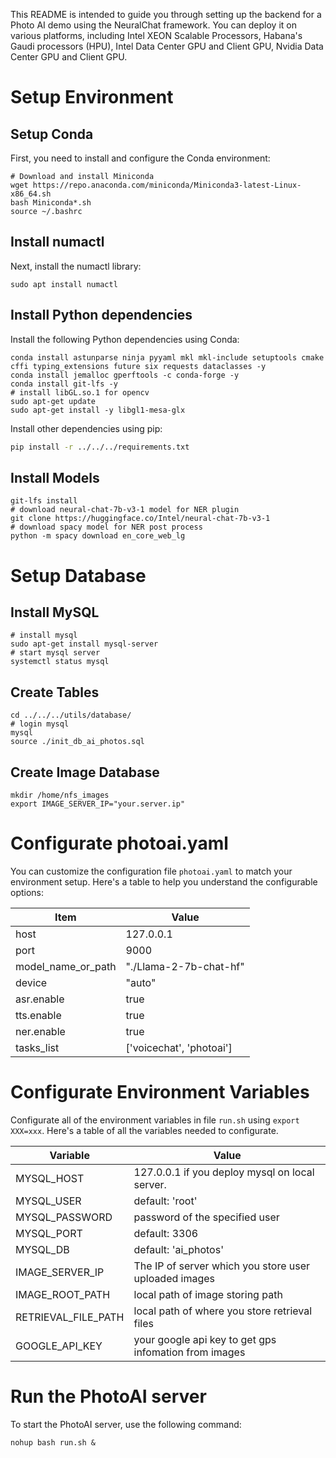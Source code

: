 This README is intended to guide you through setting up the backend for a Photo AI demo using the NeuralChat framework. You can deploy it on various platforms, including Intel XEON Scalable Processors, Habana's Gaudi processors (HPU), Intel Data Center GPU and Client GPU, Nvidia Data Center GPU and Client GPU.


# Setup Environment


## Setup Conda

First, you need to install and configure the Conda environment:

```shell
# Download and install Miniconda
wget https://repo.anaconda.com/miniconda/Miniconda3-latest-Linux-x86_64.sh
bash Miniconda*.sh
source ~/.bashrc
```

## Install numactl

Next, install the numactl library:

```shell
sudo apt install numactl
```

## Install Python dependencies

Install the following Python dependencies using Conda:

```shell
conda install astunparse ninja pyyaml mkl mkl-include setuptools cmake cffi typing_extensions future six requests dataclasses -y
conda install jemalloc gperftools -c conda-forge -y
conda install git-lfs -y
# install libGL.so.1 for opencv
sudo apt-get update
sudo apt-get install -y libgl1-mesa-glx
```

Install other dependencies using pip:

```bash
pip install -r ../../../requirements.txt
```

## Install Models
```shell
git-lfs install
# download neural-chat-7b-v3-1 model for NER plugin
git clone https://huggingface.co/Intel/neural-chat-7b-v3-1
# download spacy model for NER post process
python -m spacy download en_core_web_lg
```


# Setup Database
## Install MySQL
```shell
# install mysql
sudo apt-get install mysql-server
# start mysql server
systemctl status mysql
```

## Create Tables
```shell
cd ../../../utils/database/
# login mysql
mysql
source ./init_db_ai_photos.sql
```

## Create Image Database
```shell
mkdir /home/nfs_images
export IMAGE_SERVER_IP="your.server.ip"
```

# Configurate photoai.yaml

You can customize the configuration file `photoai.yaml` to match your environment setup. Here's a table to help you understand the configurable options:

|  Item               | Value                                  |
| ------------------- | ---------------------------------------|
| host                | 127.0.0.1                              |
| port                | 9000                                   |
| model_name_or_path  | "./Llama-2-7b-chat-hf"        |
| device              | "auto"                                  |
| asr.enable          | true                                   |
| tts.enable          | true                                   |
| ner.enable          | true                                   |
| tasks_list          | ['voicechat', 'photoai']               |


# Configurate Environment Variables

Configurate all of the environment variables in file `run.sh` using `export XXX=xxx`. Here's a table of all the variables needed to configurate.

|  Variable           | Value                                  |
| ------------------- | ---------------------------------------|
| MYSQL_HOST          | 127.0.0.1 if you deploy mysql on local server.  |
| MYSQL_USER          | default: 'root'                                   |
| MYSQL_PASSWORD      | password of the specified user        |
| MYSQL_PORT          | default: 3306                                  |
| MYSQL_DB            | default: 'ai_photos'                                |
| IMAGE_SERVER_IP     | The IP of server which you store user uploaded images      |
| IMAGE_ROOT_PATH     | local path of image storing path                     |
| RETRIEVAL_FILE_PATH | local path of where you store retrieval files               |
| GOOGLE_API_KEY      | your google api key to get gps infomation from images           |


# Run the PhotoAI server
To start the PhotoAI server, use the following command:

```shell
nohup bash run.sh &
```
